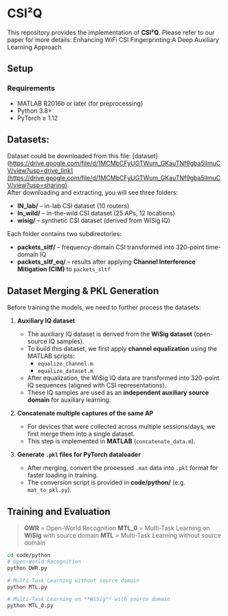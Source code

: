 # CSI²Q

This repository provides the implementation of **CSI²Q**. Please refer to our paper for more details:  Enhancing WiFi CSI Fingerprinting:A Deep Auxiliary Learning Approach


## Setup

### Requirements
- MATLAB R2016b or later (for preprocessing)  
- Python 3.8+  
- PyTorch ≥ 1.12  

## Datasets:

Dataset could be downloaded from this file: [dataset](https://drive.google.com/file/d/1MCMbCFyUGTWum_GKauTNf9gba5llmuCV/view?usp=drive_link](https://drive.google.com/file/d/1MCMbCFyUGTWum_GKauTNf9gba5llmuCV/view?usp=sharing).  
After downloading and extracting, you will see three folders:  

- **IN_lab/** – in-lab CSI dataset (10 routers)  
- **In_wild/** – in-the-wild CSI dataset (25 APs, 12 locations)  
- **wisig/** – synthetic CSI dataset (derived from WiSig IQ)  

Each folder contains two subdirectories:  

- **packets_sltf/** – frequency-domain CSI transformed into 320-point time-domain IQ  
- **packets_sltf_eq/** – results after applying **Channel Interference Mitigation (CIM)** to `packets_sltf`

## Dataset Merging & PKL Generation
Before training the models, we need to further process the  datasets:  
1. **Auxiliary IQ dataset**  
   - The auxiliary IQ dataset is derived from the **WiSig dataset** (open-source IQ samples).  
   - To build this dataset, we first apply **channel equalization** using the MATLAB scripts:  
     - `equalize_channel.m` 
     - `equalize_dataset.m`
   - After equalization, the WiSig IQ data are transformed into 320-point IQ sequences (aligned with CSI representations).  
   - These IQ samples are used as an **independent auxiliary source domain** for auxiliary learning.
     
2. **Concatenate multiple captures of the same AP**  
   - For devices that were collected across multiple sessions/days, we first merge them into a single dataset.  
   - This step is implemented in **MATLAB** (`concatenate_data.m`).

3. **Generate `.pkl` files for PyTorch dataloader**  
   - After merging, convert the processed `.mat` data into `.pkl` format for faster loading in training.  
   - The conversion script is provided in **code/python/** (e.g. `mat_to_pkl.py`).  


  
## Training and Evaluation

> **OWR** = Open-World Recognition
> **MTL_0** = Multi-Task Learning on **WiSig** with source domain
> **MTL** = Multi-Task Learning without source domain
> 
```bash
cd code/python
# Open-World Recognition
python OWR.py

# Multi-Task Learning without source domain
python MTL.py

# Multi-Task Learning on **WiSig** with source domain
python MTL_0.py  
```
